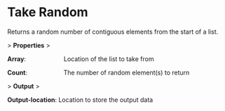 # Take Random

Returns a random number of contiguous elements from the start of a list.

&gt; **Properties**
&gt; 

**Array**:                      Location of the list to take from

**Count**:                     The number of random element(s) to return

&gt; **Output**
&gt; 

**Output-location**: Location to store the output data